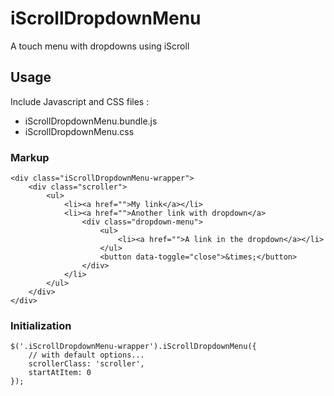 # iScrollDropdownMenu

A touch menu with dropdowns using iScroll

## Usage

Include Javascript and CSS files :
- iScrollDropdownMenu.bundle.js
- iScrollDropdownMenu.css

### Markup

```
<div class="iScrollDropdownMenu-wrapper">
    <div class="scroller">
        <ul>
            <li><a href="">My link</a></li>
            <li><a href="">Another link with dropdown</a>
                <div class="dropdown-menu">
                    <ul>
                        <li><a href="">A link in the dropdown</a></li>
                    </ul>
                    <button data-toggle="close">&times;</button>
                </div>
            </li>
        </ul>
    </div>
</div>
```

### Initialization

```
$('.iScrollDropdownMenu-wrapper').iScrollDropdownMenu({
    // with default options...
    scrollerClass: 'scroller',
    startAtItem: 0
});
```


